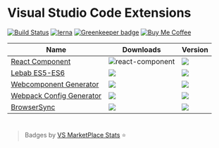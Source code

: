 # Visual Studio Code Extensions

[![Build Status](https://travis-ci.org/remicass/vscode-exts.svg?branch=master)](https://travis-ci.org/remicass/vscode-exts)
[![lerna](https://img.shields.io/badge/maintained%20with-lerna-cc00ff.svg)](https://lernajs.io/)
[![Greenkeeper badge](https://badges.greenkeeper.io/jeremyrajan/vscode-exts.svg)](https://greenkeeper.io/)
[![Buy Me Coffee](https://bmc-cdn.nyc3.digitaloceanspaces.com/BMC-button-images/custom_images/black_img_lato.png)](https://www.buymeacoffee.com/OJgf57o)

| Name  | Downloads  | Version |
|---|---|---|
|[React Component][1]   | ![react-component](https://vs-marketplace-stats.jeremyrajan.now.sh/api/badge.svg?itemName=jeremyrajan.react-component&install)   | ![](https://vs-marketplace-stats.jeremyrajan.now.sh/api/badge.svg?itemName=jeremyrajan.react-component&version)
|[Lebab ES5-ES6][2]   |![](https://vs-marketplace-stats.jeremyrajan.now.sh/api/badge.svg?itemName=jeremyrajan.vscode-lebab&install)   | ![](https://vs-marketplace-stats.jeremyrajan.now.sh/api/badge.svg?itemName=jeremyrajan.vscode-lebab&version) 
|[Webcomponent Generator][3]   |![](https://vs-marketplace-stats.jeremyrajan.now.sh/api/badge.svg?itemName=jeremyrajan.webcomponent-generator&install)   | ![](https://vs-marketplace-stats.jeremyrajan.now.sh/api/badge.svg?itemName=jeremyrajan.webcomponent-generator&version)
|[Webpack Config Generator][4] |![](https://vs-marketplace-stats.jeremyrajan.now.sh/api/badge.svg?itemName=jeremyrajan.webpack&install) | ![](https://vs-marketplace-stats.jeremyrajan.now.sh/api/badge.svg?itemName=jeremyrajan.webpack&version)
|[BrowserSync][5] |![](https://vs-marketplace-stats.jeremyrajan.now.sh/api/badge.svg?itemName=jeremyrajan.browsersync&install) | ![](https://vs-marketplace-stats.jeremyrajan.now.sh/api/badge.svg?itemName=jeremyrajan.browsersync&version)

#

> Badges by [VS MarketPlace Stats](https://github.com/jeremyrajan/vs-marketplace-stats) :star:

[1]: https://marketplace.visualstudio.com/items?itemName=jeremyrajan.react-component
[2]: https://marketplace.visualstudio.com/items?itemName=jeremyrajan.vscode-lebab
[3]: https://marketplace.visualstudio.com/items?itemName=jeremyrajan.webcomponent-generator
[4]: https://marketplace.visualstudio.com/items?itemName=jeremyrajan.webpack
[5]: https://marketplace.visualstudio.com/items?itemName=jeremyrajan.browsersync
